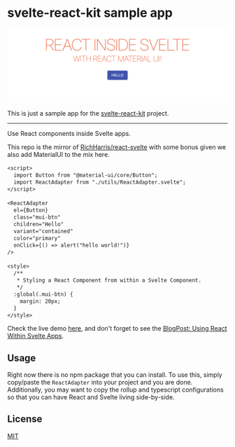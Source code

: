 # svelte-react-kit sample app

![svelte-react-kit sample app](docs/svelte.png)

This is just a sample app for the [svelte-react-kit](https://github.com/jpinho/svelte-react-kit) project.

---

Use React components inside Svelte apps.

This repo is the mirror of [RichHarris/react-svelte](https://github.com/Rich-Harris/react-svelte/blob/master/README.md) with some bonus given we also add MaterialUI to the mix here.

```svelte
<script>
  import Button from "@material-ui/core/Button";
  import ReactAdapter from "./utils/ReactAdapter.svelte";
</script>

<ReactAdapter
  el={Button}
  class="mui-btn"
  children="Hello"
  variant="contained"
  color="primary"
  onClick={() => alert("hello world!")}
/>

<style>
  /**
   * Styling a React Component from within a Svelte Component.
   */
  :global(.mui-btn) {
    margin: 20px;
  }
</style>
```

Check the live demo [here](https://svelte-react.surge.sh), and don't forget to see the [BlogPost: Using React Within Svelte Apps](https://jpepinho.medium.com/using-react-within-your-svelte-applications-3b1f2a75aefc).

## Usage

Right now there is no npm package that you can install.
To use this, simply copy/paste the `ReactAdapter` into your project and you are done.
Additionally, you may want to copy the rollup and typescript configurations so that you can have React and Svelte living side-by-side.

## License

[MIT](LICENSE)
